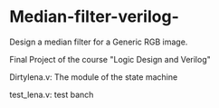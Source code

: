 # Median-filter-verilog-
Design a median filter for a Generic RGB image.

Final Project of the course "Logic Design and Verilog"

Dirtylena.v:
The module of the state machine

test_lena.v:
test banch 

